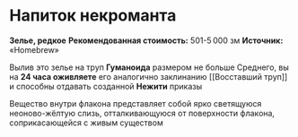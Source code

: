 # Напиток некроманта

**Зелье, редкое**
**Рекомендованная стоимость:** 501-5 000 зм
**Источник:** «Homebrew»

Вылив это зелье на труп **Гуманоида** размером не больше Среднего, вы на **24 часа оживляете** его аналогично заклинанию [[Восставший труп]] и способны отдавать созданной **Нежити** приказы

Вещество внутри флакона представляет собой ярко светящуюся неоново-жёлтую слизь, отталкивающуюся от поверхности флакона, соприкасающейся с живым существом